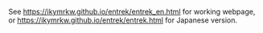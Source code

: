 See <https://ikymrkw.github.io/entrek/entrek_en.html> for working webpage,
or <https://ikymrkw.github.io/entrek/entrek.html> for Japanese version.
